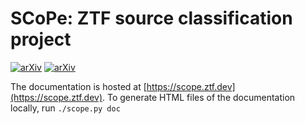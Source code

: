 # SCoPe: ZTF source classification project

[![arXiv](https://img.shields.io/badge/arXiv-2102.11304-brightgreen)](https://arxiv.org/abs/2102.11304)
[![arXiv](https://img.shields.io/badge/arXiv-2009.14071-brightgreen)](https://arxiv.org/abs/2009.14071)

The documentation is hosted at [https://scope.ztf.dev](https://scope.ztf.dev). To generate HTML files of the documentation locally, run `./scope.py doc`
